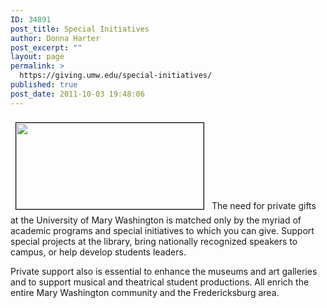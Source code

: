 ```yaml
---
ID: 34891
post_title: Special Initiatives
author: Donna Harter
post_excerpt: ""
layout: page
permalink: >
  https://giving.umw.edu/special-initiatives/
published: true
post_date: 2011-10-03 19:48:06
---
```

<a href="https://giving.umw.edu/wp-content/uploads/2011/10/web400NS-UMW-65.jpg"><img class="alignleft size-medium wp-image-37181" style="margin: 8px;border: black 1px solid" src="https://giving.umw.edu/wp-content/uploads/2011/10/web400NS-UMW-65-300x138.jpg" alt="" width="300" height="138" /></a> The need for private gifts at the University of Mary Washington is matched only by the myriad of academic programs and special initiatives to which you can give. Support special projects at the library, bring nationally recognized speakers to campus, or help develop students leaders. 

Private support also is essential to enhance the museums and art galleries and to support musical and theatrical student productions. All enrich the entire Mary Washington community and the Fredericksburg area.

&nbsp;